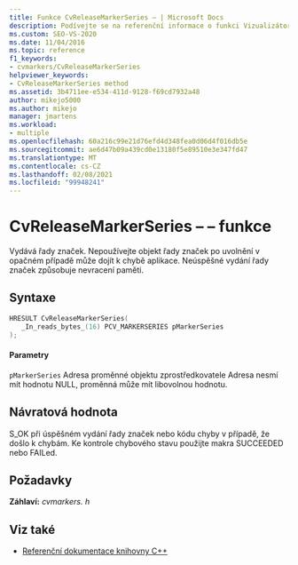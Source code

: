```yaml
---
title: Funkce CvReleaseMarkerSeries – | Microsoft Docs
description: Podívejte se na referenční informace o funkci Vizualizátor souběžnosti sady SDK CvReleaseMarkerSeries – (knihovna C).
ms.custom: SEO-VS-2020
ms.date: 11/04/2016
ms.topic: reference
f1_keywords:
- cvmarkers/CvReleaseMarkerSeries
helpviewer_keywords:
- CvReleaseMarkerSeries method
ms.assetid: 3b4711ee-e534-411d-9128-f69cd7932a48
author: mikejo5000
ms.author: mikejo
manager: jmartens
ms.workload:
- multiple
ms.openlocfilehash: 60a216c99e21d76efd4d348fea0d06d4f016db5e
ms.sourcegitcommit: ae6d47b09a439cd0e13180f5e89510e3e347fd47
ms.translationtype: MT
ms.contentlocale: cs-CZ
ms.lasthandoff: 02/08/2021
ms.locfileid: "99948241"
---
```

# <a name="cvreleasemarkerseries-function"></a>CvReleaseMarkerSeries – – funkce
Vydává řady značek. Nepoužívejte objekt řady značek po uvolnění v opačném případě může dojít k chybě aplikace. Neúspěšné vydání řady značek způsobuje nevracení paměti.

## <a name="syntax"></a>Syntaxe

```C
HRESULT CvReleaseMarkerSeries(
   _In_reads_bytes_(16) PCV_MARKERSERIES pMarkerSeries
);
```

#### <a name="parameters"></a>Parametry
 `pMarkerSeries` Adresa proměnné objektu zprostředkovatele Adresa nesmí mít hodnotu NULL, proměnná může mít libovolnou hodnotu.

## <a name="return-value"></a>Návratová hodnota
 S_OK při úspěšném vydání řady značek nebo kódu chyby v případě, že došlo k chybám. Ke kontrole chybového stavu použijte makra SUCCEEDED nebo FAILed.

## <a name="requirements"></a>Požadavky
 **Záhlaví:** *cvmarkers. h*

## <a name="see-also"></a>Viz také
- [Referenční dokumentace knihovny C++](../profiling/cpp-library-reference.md)